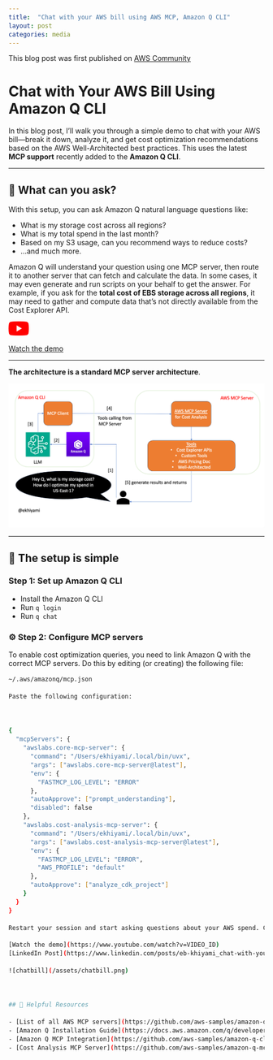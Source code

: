 ```yaml
---
title:  "Chat with your AWS bill using AWS MCP, Amazon Q CLI"
layout: post
categories: media
---
```


This blog post was first published on [AWS Community](https://community.aws/editor/posts/edit/content/2mIzefdB2B2g94f3YxoxkVObuTo?v=2wjQFa02dCwNzdevZPZIy9nplr4) 


 # Chat with Your AWS Bill Using Amazon Q CLI

In this blog post, I’ll walk you through a simple demo to chat with your AWS bill—break it down, analyze it, and get cost optimization recommendations based on the AWS Well-Architected best practices. This uses the latest **MCP support** recently added to the **Amazon Q CLI**.

---

## 💬 What can you ask?

With this setup, you can ask Amazon Q natural language questions like:

- What is my storage cost across all regions?
- What is my total spend in the last month?
- Based on my S3 usage, can you recommend ways to reduce costs?
- …and much more.

Amazon Q will understand your question using one MCP server, then route it to another server that can fetch and calculate the data. In some cases, it may even generate and run scripts on your behalf to get the answer. For example, if you ask for the **total cost of EBS storage across all regions**, it may need to gather and compute data that’s not directly available from the Cost Explorer API.

<a href="https://www.youtube.com/watch?v=VIDEO_ID" title="Watch the Demo" >
  <img src="/assets/yt.png" alt="Watch the video" width="40"/>
</a>

[Watch the demo](https://www.youtube.com/watch?v=VIDEO_ID)


---



**The architecture is a standard MCP server architecture**.

![chat-bill](/assets/chat-bill.png) 

---

## 🧱 The setup is simple

### Step 1: Set up Amazon Q CLI

- Install the Amazon Q CLI  
- Run `q login`  
- Run `q chat`  

### ⚙️ Step 2: Configure MCP servers

To enable cost optimization queries, you need to link Amazon Q with the correct MCP servers. Do this by editing (or creating) the following file:

```bash
~/.aws/amazonq/mcp.json

Paste the following configuration:



{
  "mcpServers": {
    "awslabs.core-mcp-server": {
      "command": "/Users/ekhiyami/.local/bin/uvx",
      "args": ["awslabs.core-mcp-server@latest"],
      "env": {
        "FASTMCP_LOG_LEVEL": "ERROR"
      },
      "autoApprove": ["prompt_understanding"],
      "disabled": false
    },
    "awslabs.cost-analysis-mcp-server": {
      "command": "/Users/ekhiyami/.local/bin/uvx",
      "args": ["awslabs.cost-analysis-mcp-server@latest"],
      "env": {
        "FASTMCP_LOG_LEVEL": "ERROR",
        "AWS_PROFILE": "default"
      },
      "autoApprove": ["analyze_cdk_project"]
    }
  }
}

Restart your session and start asking questions about your AWS spend. Check the video above for examples.

[Watch the demo](https://www.youtube.com/watch?v=VIDEO_ID)
[LinkedIn Post](https://www.linkedin.com/posts/eb-khiyami_chat-with-your-aws-bill-activity-7325533983788662786-PT-6?utm_source=share&utm_medium=member_desktop&rcm=ACoAAALV-AEByriO-neqsWiP7QcZkthfNqE6-Oo) 

![chatbill](/assets/chatbill.png)



## 🔗 Helpful Resources

- [List of all AWS MCP servers](https://github.com/aws-samples/amazon-q-mcp-servers)  
- [Amazon Q Installation Guide](https://docs.aws.amazon.com/q/developer-guide/getting-started-cli.html)  
- [Amazon Q MCP Integration](https://github.com/aws-samples/amazon-q-cli)  
- [Cost Analysis MCP Server](https://github.com/aws-samples/amazon-q-mcp-cost-analysis)  
